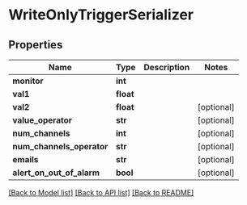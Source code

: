 # WriteOnlyTriggerSerializer

## Properties
Name | Type | Description | Notes
------------ | ------------- | ------------- | -------------
**monitor** | **int** |  | 
**val1** | **float** |  | 
**val2** | **float** |  | [optional] 
**value_operator** | **str** |  | [optional] 
**num_channels** | **int** |  | [optional] 
**num_channels_operator** | **str** |  | [optional] 
**emails** | **str** |  | [optional] 
**alert_on_out_of_alarm** | **bool** |  | [optional] 

[[Back to Model list]](../README.md#documentation-for-models) [[Back to API list]](../README.md#documentation-for-api-endpoints) [[Back to README]](../README.md)

